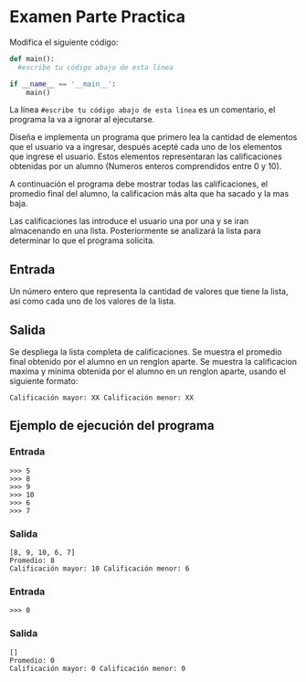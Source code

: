 # Examen Parte Practica

Modifica el siguiente código:

```python
def main():
  #escribe tu código abajo de esta línea

if __name__ == '__main__':
    main()
```

La línea `#escribe tu código abajo de esta línea` es un comentario, el programa la va a ignorar al ejecutarse.

Diseña e implementa un programa que primero lea la cantidad de elementos que el usuario va a ingresar, después acepté cada uno de los elementos que ingrese el usuario. Estos elementos representaran las calificaciones obtenidas por un alumno (Numeros enteros comprendidos entre 0 y 10). 

A continuación el programa debe mostrar todas las calificaciones, el promedio final del alumno, la calificacion más alta que ha sacado y la mas baja.

Las calificaciones las introduce el usuario una por una y se iran almacenando en una lista. Posteriormente se analizará la lista para determinar lo que el programa solicita.

## Entrada
Un número entero que representa la cantidad de valores que tiene la lista, asi como cada uno de los valores de la lista.

## Salida
Se despliega la lista completa de calificaciones.
Se muestra el promedio final obtenido por el alumno en un renglon aparte.
Se muestra la calificacion maxima y minima obtenida por el alumno en un renglon aparte, usando el siguiente formato:
```
Calificación mayor: XX Calificación menor: XX
```

## Ejemplo de ejecución del programa
### Entrada
```
>>> 5
>>> 8
>>> 9
>>> 10
>>> 6
>>> 7
```
### Salida
```
[8, 9, 10, 6, 7]
Promedio: 8
Calificación mayor: 10 Calificación menor: 6
```
### Entrada
```
>>> 0
```
### Salida
```
[]
Promedio: 0
Calificación mayor: 0 Calificación menor: 0
````
